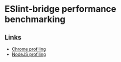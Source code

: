 
# ESlint-bridge performance benchmarking

## Links

- [Chrome profiling](https://medium.com/@basakabhijoy/debugging-and-profiling-memory-leaks-in-nodejs-using-chrome-e8ece4560dba)
- [NodeJS profiling](https://nodejs.org/en/docs/guides/simple-profiling/)
